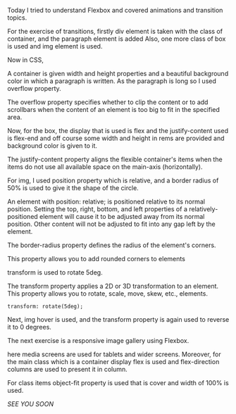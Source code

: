 
Today I tried to understand Flexbox and covered animations and transition topics.

For the exercise of transitions, firstly div element is taken with the class of container, and the paragraph element is added
Also, one more class of box is used and img element is used.

Now in CSS,

A container is given width and height properties and a beautiful background color in which a paragraph  is written. As the paragraph is long so I used
overflow property.

The overflow property specifies whether to clip the content or to add scrollbars when the content of an element is too big to fit in the specified area.

Now, for the box, the display that is used is flex and the justify-content used is flex-end and off course some width and height in rems are provided and background color is given to it.

The justify-content property aligns the flexible container's items when the items do not use all available space on the main-axis (horizontally).

For img, I used position property which is relative, and a border radius of 50% is used to give it the shape of the circle.

An element with position: relative; is positioned relative to its normal position. Setting the top, right, bottom, and left properties of a relatively-positioned element will cause it to be adjusted away from its normal position. Other content will not be adjusted to fit into any gap left by the element.

The border-radius property defines the radius of the element's corners.

 This property allows you to add rounded corners to elements

transform is used to rotate 5deg.

 The transform property applies a 2D or 3D transformation to an element. This property allows you to rotate, scale, move, skew, etc., elements.

 `transform: rotate(5deg);`
 
Next, img hover is used, and the transform property is again used to reverse it to 0 degrees.


The next exercise is a responsive image gallery using Flexbox.

here media screens are used for tablets and wider screens. Moreover, for the main class which is a container display flex is used and  flex-direction columns are used to present it in column.

For class items object-fit property is used that is cover and width of 100% is used.


_SEE YOU SOON_









